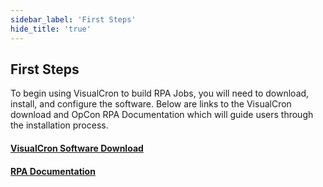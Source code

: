 ```yaml
---
sidebar_label: 'First Steps'
hide_title: 'true'
---
```


## First Steps

To begin using VisualCron to build RPA Jobs, you will need to download, install, and configure the software. Below are links to the VisualCron download and OpCon RPA Documentation which will guide users through the installation process.

#### [VisualCron Software Download](https://www.visualcron.com/download.aspx)

#### [RPA Documentation](https://help.smatechnologies.com/opcon/agents/opcon-rpa/)
